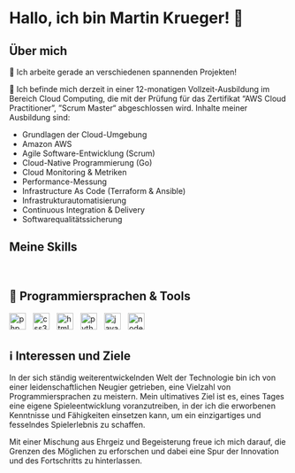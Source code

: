 
# Hallo, ich bin Martin Krueger! 👋


## Über mich

🔭 Ich arbeite gerade an verschiedenen spannenden Projekten!

🌱 Ich befinde mich derzeit in einer 12-monatigen Vollzeit-Ausbildung im Bereich Cloud Computing, die mit der Prüfung für das Zertifikat “AWS Cloud Practitioner”, ”Scrum Master“ abgeschlossen wird. Inhalte meiner Ausbildung sind:
   - Grundlagen der Cloud-Umgebung
   - Amazon AWS
   - Agile Software-Entwicklung (Scrum)
   - Cloud-Native Programmierung (Go)
   - Cloud Monitoring & Metriken
   - Performance-Messung
   - Infrastructure As Code (Terraform & Ansible)
   - Infrastrukturautomatisierung
   - Continuous Integration & Delivery
   - Softwarequalitätssicherung

## Meine Skills
</br>

## 🧰 Programmiersprachen & Tools <br>


<img align="left" alt="php" width="30px" style="padding-right:10px;" src="https://cdn.jsdelivr.net/gh/devicons/devicon/icons/php/php-original.svg"/>

<img align="left" alt="css3" width="30px" style="padding-right:10px;" src="https://cdn.jsdelivr.net/gh/devicons/devicon/icons/css3/css3-original.svg"/>

<img align="left" alt="html5" width="30px" style="padding-right:10px;" src="https://cdn.jsdelivr.net/gh/devicons/devicon/icons/html5/html5-original.svg"/>

<img align="left" alt="python" width="30px" style="padding-right:10px;" src="https://cdn.jsdelivr.net/gh/devicons/devicon/icons/python/python-original.svg"/>

<img align="left" alt="javascript" width="30px" style="padding-right:10px;" src="https://cdn.jsdelivr.net/gh/devicons/devicon/icons/javascript/javascript-original.svg"/>

<img align="left" alt="nodejs" width="30px" style="padding-right:10px;" src="https://cdn.jsdelivr.net/gh/devicons/devicon/icons/nodejs/nodejs-original.svg"/>
<br>
</br>

## ℹ️ Interessen und Ziele <br>



In der sich ständig weiterentwickelnden Welt der Technologie bin ich von einer leidenschaftlichen Neugier getrieben, eine Vielzahl von Programmiersprachen zu meistern. Mein ultimatives Ziel ist es, eines Tages eine eigene Spieleentwicklung voranzutreiben, in der ich die erworbenen Kenntnisse und Fähigkeiten einsetzen kann, um ein einzigartiges und fesselndes Spielerlebnis zu schaffen.

Mit einer Mischung aus Ehrgeiz und Begeisterung freue ich mich darauf, die Grenzen des Möglichen zu erforschen und dabei eine Spur der Innovation und des Fortschritts zu hinterlassen.
</br>

